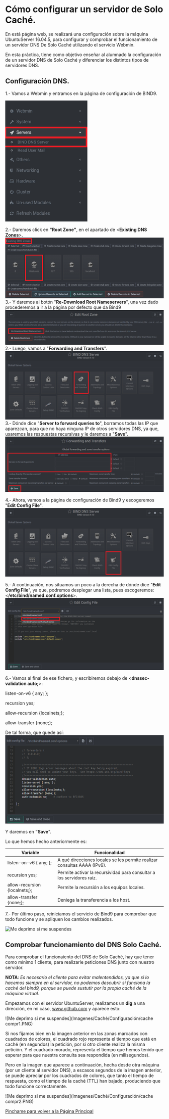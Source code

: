 # Cómo configurar un servidor de Solo Caché.

En está página web, se realizará una configuración sobre la máquina UbuntuServer 16.04.5, para configurar y comprobar el funcionamiento de un servidor DNS De Solo Caché utilizando el servicio Webmin.

En esta práctica, tiene como objetivo enseñar al alumnado la configuración de un servidor DNS de Solo Caché y diferenciar los distintos tipos de servidores DNS.

## Configuración DNS.

1.- Vamos a Webmin y entramos en la página de configuración de BIND9.

![Me deprimo si me suspendes](Imagenes/Caché/Configuración/1.PNG)

2.- Daremos click en **"Root Zone"**, en el apartado de <**Existing DNS Zones**>.
![Me deprimo si me suspendes](Imagenes/Caché/Configuración/-1.PNG)
3.- Y daremos al botón "**Re-Download Root Nameservers**", una vez dado procederemos a ir a la página por defecto que da Bind9
![Me deprimo si me suspendes](Imagenes/Caché/Configuración/0.PNG)
2.- Luego, vamos a "**Forwarding and Transfers**".
![Me deprimo si me suspendes](Imagenes/Caché/Configuración/Forward.PNG)
3.- Dónde dice "**Server to forward queries to**", borramos todas las IP que aparezcan, para que no haya ninguna IP de otros servidores DNS, ya que, usaremos las respuestas recursivas y le daremos a "**Save**".
![Me deprimo si me suspendes](Imagenes/Caché/Configuración/forwarder1.PNG)

4.- Ahora, vamos a la página de configuración de Bind9 y escogeremos "**Edit Config File**".
![Me deprimo si me suspendes](Imagenes/Caché/Configuración/config.PNG)

5.- A continuación, nos situamos un poco a la derecha de dónde dice "**Edit Config File**", ya que, podremos desplegar una lista, pues  escogeremos: <**/etc/bind/named.conf.options**>.
![Me deprimo si me suspendes](Imagenes/Caché/Configuración/3.PNG)

6.- Vamos al final de ese fichero, y escribiremos debajo de <**dnssec-validation auto;**>:

   listen-on-v6 { any; };
   
   recursion yes;
   
   allow-recursion {localnets;};
    
   allow-transfer {none;};
   
  De tal forma, que quede así:
  ![Me deprimo si me suspendes](Imagenes/Caché/Configuración/4.PNG)
  
  Y daremos en **"Save**".
  
  Lo que hemos hecho anteriormente es:
 
  Variable | Funcionalidad
------------ | -------------
 listen-on-v6 { any; }; | A qué direcciones locales se les permite realizar consultas AAAA (IPv6).
 recursion yes; | Permite activar la recursividad para consultar a los servidores raíz.
 allow-recursion {localnets;}; | Permite la recursión a los equipos locales.
 allow-transfer {none;}; | Deniega la transferencia a los host.

  
  7.- Por último paso, reiniciamos el servicio de Bind9 para comprobar que todo funcione y se apliquen los cambios realizados.
 
 ![Me deprimo si me suspendes](Imagenes/Caché/reinicio.PNG)
  
  ## Comprobar funcionamiento del DNS Solo Caché.

Para comprobar el funcionaiento del DNS de Solo Caché, hay que tener como mínimo 1 cliente, para realizarle peticiones DNS junto con nuestro servidor.

**NOTA**: _Es necesario el cliente para evitar malentendidos, ya que si lo hacemos siempre en el servidor, no podemos descubrir si funciona la caché del bind9, porque se puede sustutir por la propia caché de la máquina virtual._

Empezamos con el servidor UbuntuServer, realizamos un **dig** a una dirección, en mi caso, www.github.com y aparece esto:

![Me deprimo si me suspendes](Imagenes/Caché/Configuración/cache compr1.PNG)

Si nos fijamos bien en la imagen anterior en las zonas marcados con cuadrados de colores, el cuadrado rojo representa el tiempo que está en caché (en segundos) la petición, por si otro cliente realiza la misma petición. Y el cuadrado morado, representa el tiempo que hemos tenido que esperar para que nuestra consulta sea respondida (en milisegundos).

Pero en la imagen que aparece a continuación, hecha desde otra máquina (por un cliente al servidor DNS), a escasos segundos de la imagen anterior, se puede apreciar por los cuadrados de colores, que tanto el tiempo de respuesta, como el tiempo de la caché (TTL) han bajado, produciendo que todo funcione correctamente.

![Me deprimo si me suspendes](Imagenes/Caché/Configuración/cache compr2.PNG)

[Pinchame para volver a la Página Principal](README.md)

